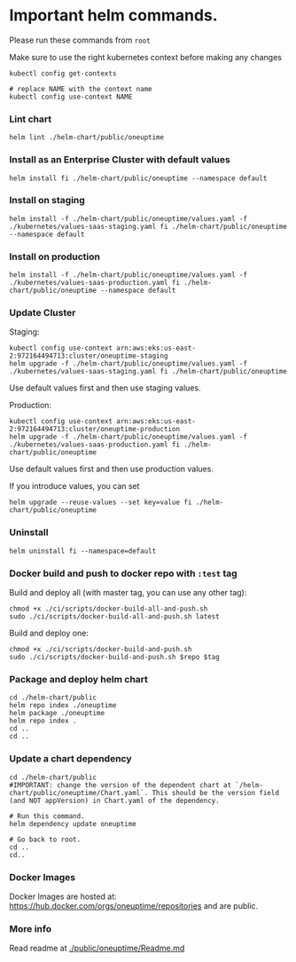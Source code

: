 # Important helm commands.

Please run these commands from `root`

Make sure to use the right kubernetes context before making any changes

```
kubectl config get-contexts

# replace NAME with the context name
kubectl config use-context NAME
```

### Lint chart

```
helm lint ./helm-chart/public/oneuptime
```

### Install as an Enterprise Cluster with default values

```
helm install fi ./helm-chart/public/oneuptime --namespace default
```

### Install on staging

```
helm install -f ./helm-chart/public/oneuptime/values.yaml -f ./kubernetes/values-saas-staging.yaml fi ./helm-chart/public/oneuptime --namespace default
```

### Install on production

```
helm install -f ./helm-chart/public/oneuptime/values.yaml -f ./kubernetes/values-saas-production.yaml fi ./helm-chart/public/oneuptime --namespace default
```

### Update Cluster

Staging:

```
kubectl config use-context arn:aws:eks:us-east-2:972164494713:cluster/oneuptime-staging
helm upgrade -f ./helm-chart/public/oneuptime/values.yaml -f ./kubernetes/values-saas-staging.yaml fi ./helm-chart/public/oneuptime
```

Use default values first and then use staging values.

Production:

```
kubectl config use-context arn:aws:eks:us-east-2:972164494713:cluster/oneuptime-production
helm upgrade -f ./helm-chart/public/oneuptime/values.yaml -f ./kubernetes/values-saas-production.yaml fi ./helm-chart/public/oneuptime
```

Use default values first and then use production values.

If you introduce values, you can set

```
helm upgrade --reuse-values --set key=value fi ./helm-chart/public/oneuptime
```

### Uninstall

```
helm uninstall fi --namespace=default
```

### Docker build and push to docker repo with `:test` tag

Build and deploy all (with master tag, you can use any other tag):

```
chmod +x ./ci/scripts/docker-build-all-and-push.sh
sudo ./ci/scripts/docker-build-all-and-push.sh latest
```

Build and deploy one:

```
chmod +x ./ci/scripts/docker-build-and-push.sh
sudo ./ci/scripts/docker-build-and-push.sh $repo $tag
```

### Package and deploy helm chart

```
cd ./helm-chart/public
helm repo index ./oneuptime
helm package ./oneuptime
helm repo index .
cd ..
cd ..
```

### Update a chart dependency

```
cd ./helm-chart/public
#IMPORTANT: change the version of the dependent chart at `/helm-chart/public/oneuptime/Chart.yaml`. This should be the version field (and NOT appVersion) in Chart.yaml of the dependency.

# Run this command.
helm dependency update oneuptime

# Go back to root.
cd ..
cd..
```

### Docker Images

Docker Images are hosted at: https://hub.docker.com/orgs/oneuptime/repositories and are public.

### More info

Read readme at [./public/oneuptime/Readme.md](./public/oneuptime/Readme.md)
